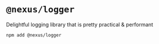 # `@nexus/logger`

Delightful logging library that is pretty practical & performant

```cli
npm add @nexus/logger
```

